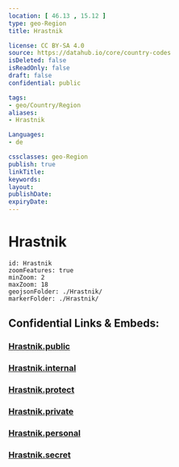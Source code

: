 ```yaml
---
location: [ 46.13 , 15.12 ] 
type: geo-Region
title: Hrastnik

license: CC BY-SA 4.0
source: https://datahub.io/core/country-codes
isDeleted: false
isReadOnly: false
draft: false
confidential: public

tags:
- geo/Country/Region
aliases:
- Hrastnik

Languages:
- de

cssclasses: geo-Region
publish: true
linkTitle: 
keywords: 
layout: 
publishDate: 
expiryDate: 
---
```


# Hrastnik

```leaflet
id: Hrastnik
zoomFeatures: true 
minZoom: 2 
maxZoom: 18
geojsonFolder: ./Hrastnik/
markerFolder: ./Hrastnik/
```


## Confidential Links & Embeds: 

### [Hrastnik.public](/_public/\Earth\Continent\Europe\Europe~Central\Slovenia\Regions~Slovenia\Zasavska\counties~ZasavskaHrastnik.public.md) 

### [Hrastnik.internal](/_internal/\Earth\Continent\Europe\Europe~Central\Slovenia\Regions~Slovenia\Zasavska\counties~ZasavskaHrastnik.internal.md) 

### [Hrastnik.protect](/_protect/\Earth\Continent\Europe\Europe~Central\Slovenia\Regions~Slovenia\Zasavska\counties~ZasavskaHrastnik.protect.md) 

### [Hrastnik.private](/_private/\Earth\Continent\Europe\Europe~Central\Slovenia\Regions~Slovenia\Zasavska\counties~ZasavskaHrastnik.private.md) 

### [Hrastnik.personal](/_personal/\Earth\Continent\Europe\Europe~Central\Slovenia\Regions~Slovenia\Zasavska\counties~ZasavskaHrastnik.personal.md) 

### [Hrastnik.secret](/_secret/\Earth\Continent\Europe\Europe~Central\Slovenia\Regions~Slovenia\Zasavska\counties~ZasavskaHrastnik.secret.md)

